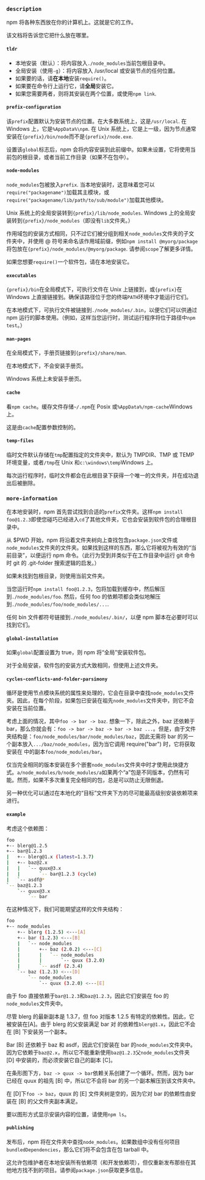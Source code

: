 ### `description`

npm 将各种东西放在你的计算机上。这就是它的工作。

该文档将告诉您它把什么放在哪里。

#### `tldr`

- 本地安装（默认）：将内容放入`./node_modules`当前包根目录中。
- 全局安装（使用`-g`）：将内容放入 /usr/local 或安装节点的任何位置。
- 如果要的话，请**在本地**安装`require()`。
- 如果要在命令行上运行它，请**全局**安装它。
- 如果您需要两者，则将其安装在两个位置，或使用`npm link`.

#### `prefix-configuration`

该`prefix`配置默认为安装节点的位置。在大多数系统上，这是`/usr/local`. 在 Windows 上，它是`%AppData%\npm`. 在 Unix 系统上，它是上一级，因为节点通常安装在`{prefix}/bin/node`而不是`{prefix}/node.exe`.

设置该`global`标志后，npm 会将内容安装到此前缀中。如果未设置，它将使用当前包的根目录，或者当前工作目录（如果不在包中）。

#### `node-modules`

`node_modules`包被放入`prefix`. 当本地安装时，这意味着您可以`require("packagename")`加载其主模块，或`require("packagename/lib/path/to/sub/module")`加载其他模块。

Unix 系统上的全局安装转到`{prefix}/lib/node_modules`. Windows 上的全局安装转到`{prefix}/node_modules`（即没有`lib`文件夹。）

作用域包的安装方式相同，只不过它们被分组到相关`node_modules`文件夹的子文件夹中，并使用 @ 符号来命名该作用域前缀，例如`npm install @myorg/package`将包放在`{prefix}/node_modules/@myorg/package`. 请参阅`scope`了解更多详情。

如果您想要`require()`一个软件包，请在本地安装它。

#### `executables`

`{prefix}/bin`在全局模式下，可执行文件在 Unix 上链接到，或`{prefix}`在 Windows 上直接链接到。确保该路径位于您的终端`PATH`环境中才能运行它们。

在本地模式下，可执行文件被链接到`./node_modules/.bin`，以便它们可以供通过 npm 运行的脚本使用。（例如，这样当您运行时，测试运行程序将位于路径中`npm test`。）

#### `man-pages`

在全局模式下，手册页链接到`{prefix}/share/man`.

在本地模式下，不会安装手册页。

Windows 系统上未安装手册页。

#### `cache`

看`npm cache`。缓存文件存储`~/.npm`在 Posix 或`%AppData%/npm-cache`Windows 上。

这是由`cache`配置参数控制的。

#### `temp-files`

临时文件默认存储在`tmp`配置指定的文件夹中，默认为 TMPDIR、TMP 或 TEMP 环境变量，或者`/tmp`在 Unix 和`c:\windows\temp`Windows 上。

每次运行程序时，临时文件都会在此根目录下获得一个唯一的文件夹，并在成功退出后被删除。

### `more-information`

在本地安装时，npm 首先尝试找到合适的`prefix`文件夹。这样`npm install foo@1.2.3`即使您碰巧已经进入`cd`了其他文件夹，它也会安装到软件包的合理根目录中。

从 $PWD 开始，npm 将沿着文件夹树向上查找包含`package.json`文件或`node_modules`文件夹的文件夹。如果找到这样的东西，那么它将被视为有效的“当前目录”，以便运行 npm 命令。（此行为受到并类似于在工作目录中运行 git 命令时 git 的 .git-folder 搜索逻辑的启发。）

如果未找到包根目录，则使用当前文件夹。

当您运行时`npm install foo@1.2.3`，包将加载到缓存中，然后解压到`./node_modules/foo`. 然后，任何 foo 的依赖项都会类似地解压到`./node_modules/foo/node_modules/...`.

任何 bin 文件都符号链接到`./node_modules/.bin/`，以便 npm 脚本在必要时可以找到它们。

#### `global-installation`

如果`global`配置设置为 true，则 npm 将“全局”安装软件包。

对于全局安装，软件包的安装方式大致相同，但使用上述文件夹。

#### `cycles-conflicts-and-folder-parsimony`

循环是使用节点模块系统的属性来处理的，它会在目录中查找`node_modules`文件夹。因此，在每个阶段，如果包已安装在祖先`node_modules`文件夹中，则它不会安装在当前位置。

考虑上面的情况，其中`foo -> bar -> baz`. 想象一下，除此之外，baz 还依赖于 bar，那么你就会有：`foo -> bar -> baz -> bar -> baz ...`。但是，由于文件夹结构是：`foo/node_modules/bar/node_modules/baz`，因此无需将 bar 的另一个副本放入`.../baz/node_modules`，因为当它调用 require("bar") 时，它将获取安装在 中的副本`foo/node_modules/bar`。

仅当完全相同的版本安装在多个嵌套`node_modules`文件夹中时才使用此快捷方式。`a/node_modules/b/node_modules/a`如果两个“a”包是不同版本，仍然有可能。然而，如果不多次重复完全相同的包，总是可以防止无限倒退。

另一种优化可以通过在本地化的“目标”文件夹下方的尽可能最高级别安装依赖项来进行。

#### `example`

考虑这个依赖图：



```bash
foo
+-- blerg@1.2.5
+-- bar@1.2.3
|   +-- blerg@1.x (latest=1.3.7)
|   +-- baz@2.x
|   |   `-- quux@3.x
|   |       `-- bar@1.2.3 (cycle)
|   `-- asdf@*
`-- baz@1.2.3
    `-- quux@3.x
        `-- bar
```

在这种情况下，我们可能期望这样的文件夹结构：



```bash
foo
+-- node_modules
    +-- blerg (1.2.5) <---[A]
    +-- bar (1.2.3) <---[B]
    |   `-- node_modules
    |       +-- baz (2.0.2) <---[C]
    |       |   `-- node_modules
    |       |       `-- quux (3.2.0)
    |       `-- asdf (2.3.4)
    `-- baz (1.2.3) <---[D]
        `-- node_modules
            `-- quux (3.2.0) <---[E]
```

由于 foo 直接依赖于`bar@1.2.3`和`baz@1.2.3`，因此它们安装在 foo 的`node_modules`文件夹中。

尽管 blerg 的最新副本是 1.3.7，但 foo 对版本 1.2.5 有特定的依赖性。因此，它被安装在[A]。由于 blerg 的父安装满足 bar 对 的依赖性`blerg@1.x`，因此它不会在 [B] 下安装另一个副本。

Bar [B] 还依赖于 baz 和 asdf，因此它们安装在 bar 的`node_modules`文件夹中。因为它依赖于`baz@2.x`，所以它不能重新使用`baz@1.2.3`父`node_modules`文件夹 [D] 中安装的，而必须安装它自己的副本 [C]。

在条形图下方，`baz -> quux -> bar`依赖关系创建了一个循环。然而，因为 bar 已经在 quux 的祖先 [B] 中，所以它不会将 bar 的另一个副本解压到该文件夹中。

在 [D]下`foo -> baz`，quux 的 [E] 文件夹树是空的，因为它对 bar 的依赖性由安装在 [B] 的父文件夹副本满足。

要以图形方式显示安装内容的位置，请使用`npm ls`。

#### `publishing`

发布后，npm 将在文件夹中查找`node_modules`。如果数组中没有任何项目`bundledDependencies`，那么它们将不会包含在包 tarball 中。

这允许包维护者在本地安装所有依赖项（和开发依赖项），但仅重新发布那些在其他地方找不到的项目。请参阅`package.json`获取更多信息。